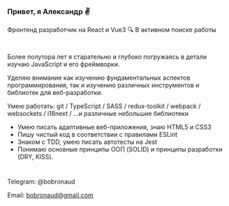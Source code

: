 ### Привет, я Александр ✌️
Фронтенд разработчик на React и Vue3 🔍 В активном поиске работы 
#

Более полутора лет я старательно и глубоко погружаясь в детали изучаю JavaScript и его фреймворки.

Уделяю внимание как изучению фундаментальных аспектов программирования, так и изучению различных инструментов и библиотек для веб-разработки.

Умею работать: git / TypeScript / SASS / redux-toolkit / webpack / websockets / i18next / ...и различные небольшие библиотеки
- Умею писать адаптивные веб-приложения, знаю HTML5 и CSS3
- Пишу чистый код в соответствии с правилами ESLint
- Знаком с TDD, умею писать автотесты на Jest
- Понимаю основные принципы ООП (SOLID) и принципы разработки (DRY, KISS).
#
Telegram: @bobronaud

Email: bobronaud@gmail.com
